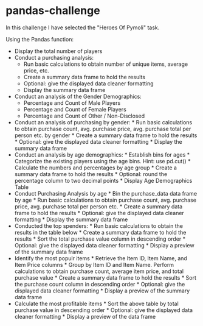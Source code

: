 # pandas-challenge
In this challenge I have selected the "Heroes Of Pymoli" task.

Using the Pandas function:

  * Display the total number of players
  * Conduct a purchasing analysis:
    * Run basic calculations to obtain number of unique items, average price, etc.
    * Create a summary data frame to hold the results
    * Optional: give the displayed data cleaner formatting
    * Display the summary data frame
  * Conduct an analysis of the Gender Demographics:
    *  Percentage and Count of Male Players
    *  Percentage and Count of Female Players
    *  Percentage and Count of Other / Non-Disclosed
  *  Conduct an analysis of purchasing by gender:
    *  Run basic calculations to obtain purchase count, avg. purchase price, avg. purchase total per person etc. by gender
    *  Create a summary data frame to hold the results
    *  Optional: give the displayed data cleaner formatting
    *  Display the summary data frame
  *  Conduct an analysis by age demographics:
    *  Establish bins for ages
    *  Categorize the existing players using the age bins. Hint: use pd.cut()
    *  Calculate the numbers and percentages by age group
    *  Create a summary data frame to hold the results
    *  Optional: round the percentage column to two decimal points
    *  Display Age Demographics Table
  *  Conduct Purchasing Analysis by age
    *  Bin the purchase_data data frame by age
    *  Run basic calculations to obtain purchase count, avg. purchase price, avg. purchase total per person etc.
    *  Create a summary data frame to hold the results
    *  Optional: give the displayed data cleaner formatting
    *  Display the summary data frame
  *  Conducted the top spenders:
    *  Run basic calculations to obtain the results in the table below
    *  Create a summary data frame to hold the results
    *  Sort the total purchase value column in descending order
    *  Optional: give the displayed data cleaner formatting
    *  Display a preview of the summary data frame
  *  Identify the most populr items
    *  Retrieve the Item ID, Item Name, and Item Price columns
    *  Group by Item ID and Item Name. Perform calculations to obtain purchase count, average item price, and total purchase value
    *  Create a summary data frame to hold the results
    *  Sort the purchase count column in descending order
    *  Optional: give the displayed data cleaner formatting
    *  Display a preview of the summary data frame
  *  Calculate the most profitable items
    *  Sort the above table by total purchase value in descending order
    *  Optional: give the displayed data cleaner formatting
    *  Display a preview of the data frame
